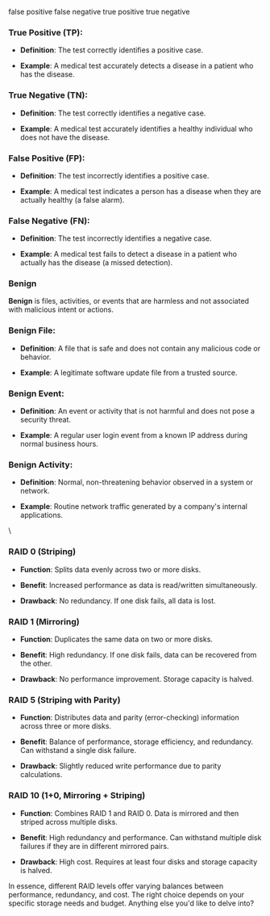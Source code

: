 false positive 
false negative 
true positive 
true negative



### True Positive (TP):

- **Definition**: The test correctly identifies a positive case.
    
- **Example**: A medical test accurately detects a disease in a patient who has the disease.
    

### True Negative (TN):

- **Definition**: The test correctly identifies a negative case.
    
- **Example**: A medical test accurately identifies a healthy individual who does not have the disease.
    

### False Positive (FP):

- **Definition**: The test incorrectly identifies a positive case.
    
- **Example**: A medical test indicates a person has a disease when they are actually healthy (a false alarm).
    

### False Negative (FN):

- **Definition**: The test incorrectly identifies a negative case.
    
- **Example**: A medical test fails to detect a disease in a patient who actually has the disease (a missed detection).


### Benign

**Benign** is files, activities, or events that are harmless and not associated with malicious intent or actions.

### Benign File:

- **Definition**: A file that is safe and does not contain any malicious code or behavior.
    
- **Example**: A legitimate software update file from a trusted source.
    

### Benign Event:

- **Definition**: An event or activity that is not harmful and does not pose a security threat.
    
- **Example**: A regular user login event from a known IP address during normal business hours.
    

### Benign Activity:

- **Definition**: Normal, non-threatening behavior observed in a system or network.
    
- **Example**: Routine network traffic generated by a company's internal applications.


\


### RAID 0 (Striping)

- **Function**: Splits data evenly across two or more disks.
    
- **Benefit**: Increased performance as data is read/written simultaneously.
    
- **Drawback**: No redundancy. If one disk fails, all data is lost.
    

### RAID 1 (Mirroring)

- **Function**: Duplicates the same data on two or more disks.
    
- **Benefit**: High redundancy. If one disk fails, data can be recovered from the other.
    
- **Drawback**: No performance improvement. Storage capacity is halved.
    

### RAID 5 (Striping with Parity)

- **Function**: Distributes data and parity (error-checking) information across three or more disks.
    
- **Benefit**: Balance of performance, storage efficiency, and redundancy. Can withstand a single disk failure.
    
- **Drawback**: Slightly reduced write performance due to parity calculations.
    

### RAID 10 (1+0, Mirroring + Striping)

- **Function**: Combines RAID 1 and RAID 0. Data is mirrored and then striped across multiple disks.
    
- **Benefit**: High redundancy and performance. Can withstand multiple disk failures if they are in different mirrored pairs.
    
- **Drawback**: High cost. Requires at least four disks and storage capacity is halved.
    

In essence, different RAID levels offer varying balances between performance, redundancy, and cost. The right choice depends on your specific storage needs and budget. Anything else you'd like to delve into?

